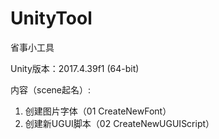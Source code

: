 # UnityTool

省事小工具

Unity版本：2017.4.39f1 (64-bit)

内容（scene起名）:

1. 创建图片字体（01 CreateNewFont）
2. 创建新UGUI脚本（02 CreateNewUGUIScript）
